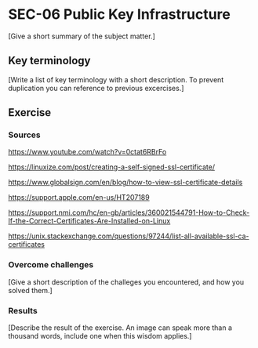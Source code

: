 # SEC-06 Public Key Infrastructure
[Give a short summary of the subject matter.]

## Key terminology
[Write a list of key terminology with a short description. To prevent duplication you can reference to previous excercises.]

## Exercise
### Sources
https://www.youtube.com/watch?v=0ctat6RBrFo

https://linuxize.com/post/creating-a-self-signed-ssl-certificate/

https://www.globalsign.com/en/blog/how-to-view-ssl-certificate-details

https://support.apple.com/en-us/HT207189

https://support.nmi.com/hc/en-gb/articles/360021544791-How-to-Check-If-the-Correct-Certificates-Are-Installed-on-Linux

https://unix.stackexchange.com/questions/97244/list-all-available-ssl-ca-certificates

### Overcome challenges
[Give a short description of the challeges you encountered, and how you solved them.]

### Results
[Describe the result of the exercise. An image can speak more than a thousand words, include one when this wisdom applies.]
